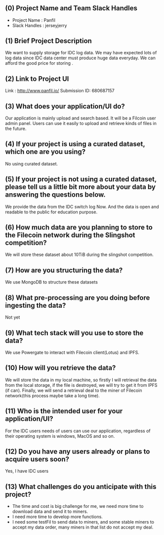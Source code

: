 # <Fildown>

## (0) Project Name and Team Slack Handles

- Project Name : Panfil
- Slack Handles : jerseyjerry

## (1) Brief Project Description

We want to supply storage for IDC log data. We may have expected lots of  log data since IDC data center must produce huge data everyday. We can afford the good price for storing .


## (2) Link to Project UI

Link : http://www.panfil.io/
Submission ID: 680687157

## (3) What does your application/UI do?

Our application is mainly upload and search based. It will be a Filcoin user admin panel. Users can use it easily to upload and retrieve kinds of files in the future.

## (4) If your project is using a curated dataset, which one are you using?

No using curated dataset.

## (5) If your project is not using a curated dataset, please tell us a little bit more about your data by answering the questions below.

We provide the data from the IDC switch log Now. And the data is open and readable to the public for education purpose.

## (6) How much data are you planning to store to the Filecoin network during the Slingshot competition?

We will store these dataset about 10TiB during the slingshot competition.

## (7) How are you structuring the data?

We use MongoDB to structure these datasets

## (8) What pre-processing are you doing before ingesting the data?

Not yet

## (9)  What tech stack will you use to store the data?

We use Powergate to interact with Filecoin client(Lotus) and IPFS.

## (10) How will you retrieve the data?

We will store the data in my local machine, so firstly I will retrieval the data from the local storage, if the file is destroyed, we will try to get it from IPFS (if can). Finally, we will send a retrieval deal to the miner of Filecoin network(this process maybe take a long time).

## (11) Who is the intended user for your application/UI?

For the IDC users needs of users can use our application, regardless of their operating system is windows, MacOS and so on.


## (12) Do you have any users already or plans to acquire users soon?

Yes, I have IDC users
 
## (13) What challenges do you anticipate with this project?

- The time and cost is big challenge for me, we need more time to download data and send it to miners.
- I need more time to develop more functions.
- I need some testFil to send data to miners, and some stable miners to accept my data order, many miners in that list do not accept my deal. 
